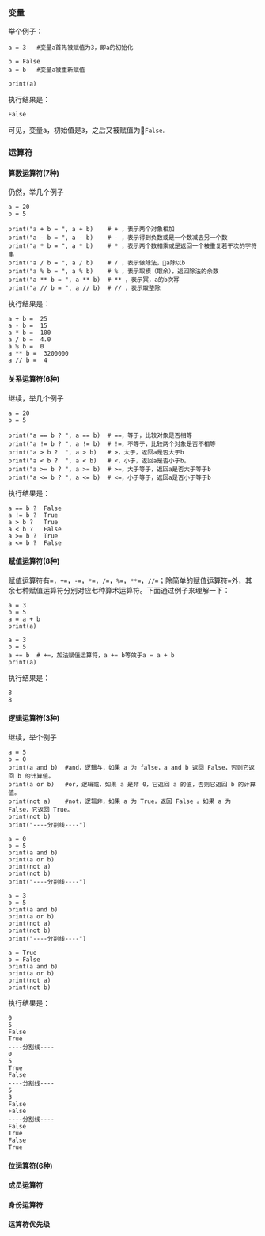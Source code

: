 
### 变量
举个例子：
```
a = 3   #变量a首先被赋值为3，即a的初始化

b = False 
a = b   #变量a被重新赋值

print(a)
```
执行结果是：
```
False
```
可见，变量a，初始值是`3`，之后又被赋值为`False`.

### 运算符
#### 算数运算符(7种)
仍然，举几个例子
```
a = 20
b = 5

print("a + b = ", a + b)    # + ，表示两个对象相加
print("a - b = ", a - b)    # - ，表示得到负数或是一个数减去另一个数
print("a * b = ", a * b)    # * ，表示两个数相乘或是返回一个被重复若干次的字符串
print("a / b = ", a / b)    # / ，表示做除法，a除以b
print("a % b = ", a % b)    # % ，表示取模（取余），返回除法的余数
print("a ** b = ", a ** b)  # ** ，表示冥，a的b次幂
print("a // b = ", a // b)  # // ，表示取整除
```
执行结果是：
```
a + b =  25
a - b =  15
a * b =  100
a / b =  4.0
a % b =  0
a ** b =  3200000
a // b =  4
```
#### 关系运算符(6种)
继续，举几个例子
```
a = 20
b = 5

print("a == b ? ", a == b)  # ==，等于，比较对象是否相等
print("a != b ? ", a != b)  # !=，不等于，比较两个对象是否不相等
print("a > b ?  ", a > b)   # >，大于，返回a是否大于b
print("a < b ?  ", a < b)   # <，小于，返回a是否小于b。
print("a >= b ? ", a >= b)  # >=，大于等于，返回a是否大于等于b
print("a <= b ? ", a <= b)  # <=，小于等于，返回a是否小于等于b
```
执行结果是：
```
a == b ?  False
a != b ?  True
a > b ?   True
a < b ?   False
a >= b ?  True
a <= b ?  False
```
#### 赋值运算符(8种)
赋值运算符有`=`，`+=`，`-=`，`*=`，`/=`，`%=`，`**=`，`//=`；除简单的赋值运算符`=`外，其余七种赋值运算符分别对应七种算术运算符。下面通过例子来理解一下：
```
a = 3
b = 5
a = a + b
print(a)

a = 3
b = 5
a += b  # +=，加法赋值运算符，a += b等效于a = a + b
print(a)
```
执行结果是：
```
8
8
```
#### 逻辑运算符(3种)
继续，举个例子
```
a = 5
b = 0
print(a and b)  #and，逻辑与，如果 a 为 false，a and b 返回 False，否则它返回 b 的计算值。
print(a or b)   #or，逻辑或，如果 a 是非 0，它返回 a 的值，否则它返回 b 的计算值。
print(not a)    #not，逻辑非，如果 a 为 True，返回 False 。如果 a 为 False，它返回 True。
print(not b)
print("----分割线----")

a = 0
b = 5
print(a and b)
print(a or b)
print(not a)
print(not b)
print("----分割线----")

a = 3
b = 5
print(a and b)
print(a or b)
print(not a)
print(not b)
print("----分割线----")

a = True
b = False
print(a and b)
print(a or b)
print(not a)
print(not b)
```
执行结果是：
```
0
5
False
True
----分割线----
0
5
True
False
----分割线----
5
3
False
False
----分割线----
False
True
False
True
```
#### 位运算符(6种)

#### 成员运算符
#### 身份运算符
#### 运算符优先级
